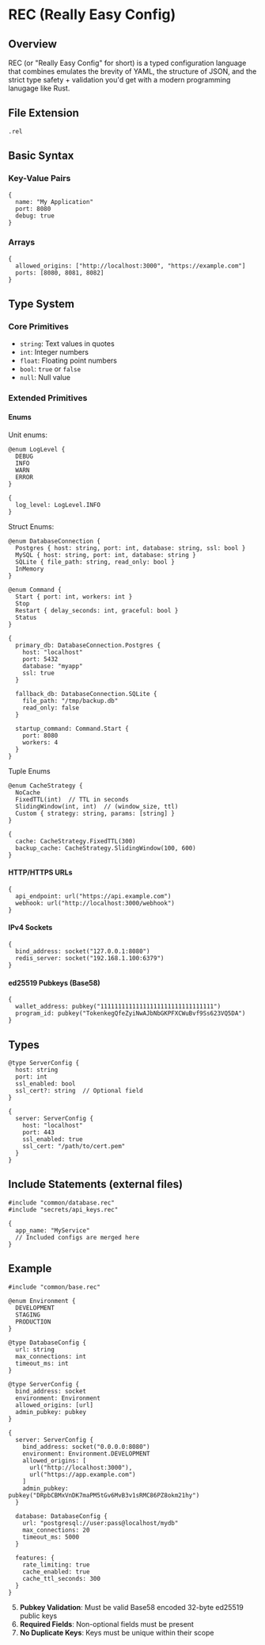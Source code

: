 # REC (Really Easy Config)

## Overview

REC (or "Really Easy Config" for short) is a typed configuration language that combines emulates the brevity of YAML, the structure of JSON, and the strict type safety + validation you'd get with a modern programming lanugage like Rust.

## File Extension

`.rel`

## Basic Syntax

### Key-Value Pairs

```rec
{
  name: "My Application"
  port: 8080
  debug: true
}
```

### Arrays

```rec
{
  allowed_origins: ["http://localhost:3000", "https://example.com"]
  ports: [8080, 8081, 8082]
}
```

## Type System

### Core Primitives

- `string`: Text values in quotes
- `int`: Integer numbers
- `float`: Floating point numbers
- `bool`: `true` or `false`
- `null`: Null value

### Extended Primitives

#### Enums

Unit enums:
```rec
@enum LogLevel {
  DEBUG
  INFO
  WARN
  ERROR
}

{
  log_level: LogLevel.INFO
}
```

Struct Enums:
```rec
@enum DatabaseConnection {
  Postgres { host: string, port: int, database: string, ssl: bool }
  MySQL { host: string, port: int, database: string }
  SQLite { file_path: string, read_only: bool }
  InMemory
}

@enum Command {
  Start { port: int, workers: int }
  Stop
  Restart { delay_seconds: int, graceful: bool }
  Status
}

{
  primary_db: DatabaseConnection.Postgres {
    host: "localhost"
    port: 5432
    database: "myapp"
    ssl: true
  }
  
  fallback_db: DatabaseConnection.SQLite {
    file_path: "/tmp/backup.db"
    read_only: false
  }
  
  startup_command: Command.Start {
    port: 8080
    workers: 4
  }
}
```

Tuple Enums
```rec
@enum CacheStrategy {
  NoCache
  FixedTTL(int)  // TTL in seconds
  SlidingWindow(int, int)  // (window_size, ttl)
  Custom { strategy: string, params: [string] }
}

{
  cache: CacheStrategy.FixedTTL(300)
  backup_cache: CacheStrategy.SlidingWindow(100, 600)
}
```

#### HTTP/HTTPS URLs

```rec
{
  api_endpoint: url("https://api.example.com")
  webhook: url("http://localhost:3000/webhook")
}
```

#### IPv4 Sockets

```rec
{
  bind_address: socket("127.0.0.1:8080")
  redis_server: socket("192.168.1.100:6379")
}
```

#### ed25519 Pubkeys (Base58)

```rec
{
  wallet_address: pubkey("11111111111111111111111111111111")
  program_id: pubkey("TokenkegQfeZyiNwAJbNbGKPFXCWuBvf9Ss623VQ5DA")
}
```

## Types

```rec
@type ServerConfig {
  host: string
  port: int
  ssl_enabled: bool
  ssl_cert?: string  // Optional field
}

{
  server: ServerConfig {
    host: "localhost"
    port: 443
    ssl_enabled: true
    ssl_cert: "/path/to/cert.pem"
  }
}
```

## Include Statements (external files)

```rec
#include "common/database.rec"
#include "secrets/api_keys.rec"

{
  app_name: "MyService"
  // Included configs are merged here
}
```

## Example

```rec
#include "common/base.rec"

@enum Environment {
  DEVELOPMENT
  STAGING
  PRODUCTION
}

@type DatabaseConfig {
  url: string
  max_connections: int
  timeout_ms: int
}

@type ServerConfig {
  bind_address: socket
  environment: Environment
  allowed_origins: [url]
  admin_pubkey: pubkey
}

{
  server: ServerConfig {
    bind_address: socket("0.0.0.0:8080")
    environment: Environment.DEVELOPMENT
    allowed_origins: [
      url("http://localhost:3000"),
      url("https://app.example.com")
    ]
    admin_pubkey: pubkey("DRpbCBMxVnDK7maPM5tGv6MvB3v1sRMC86PZ8okm21hy")
  }
  
  database: DatabaseConfig {
    url: "postgresql://user:pass@localhost/mydb"
    max_connections: 20
    timeout_ms: 5000
  }
  
  features: {
    rate_limiting: true
    cache_enabled: true
    cache_ttl_seconds: 300
  }
}
```
5. **Pubkey Validation**: Must be valid Base58 encoded 32-byte ed25519 public keys
6. **Required Fields**: Non-optional fields must be present
7. **No Duplicate Keys**: Keys must be unique within their scope

